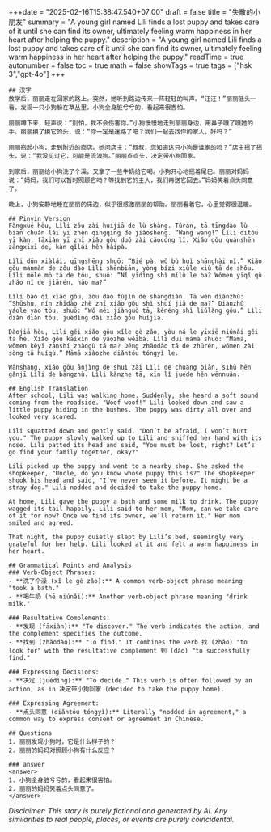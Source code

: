 +++date = "2025-02-16T15:38:47.540+07:00"
draft = false
title = "失散的小朋友"
summary = "A young girl named Lili finds a lost puppy and takes care of it until she can find its owner, ultimately feeling warm happiness in her heart after helping the puppy."
description = "A young girl named Lili finds a lost puppy and takes care of it until she can find its owner, ultimately feeling warm happiness in her heart after helping the puppy."
readTime = true
autonumber = false
toc = true
math = false
showTags = true
tags = ["hsk 3","gpt-4o"]
+++

```
## 汉字  
放学后，丽丽走在回家的路上。突然，她听到路边传来一阵轻轻的叫声。“汪汪！”丽丽低头一看，发现一只小狗躲在草丛里。小狗全身脏兮兮的，看起来很害怕。

丽丽蹲下来，轻声说：“别怕，我不会伤害你。”小狗慢慢地走到丽丽身边，用鼻子嗅了嗅她的手。丽丽摸了摸它的头，说：“你一定是迷路了吧？我们一起去找你的家人，好吗？”

丽丽抱起小狗，走到附近的商店。她问店主：“叔叔，您知道这只小狗是谁家的吗？”店主摇了摇头，说：“我没见过它，可能是流浪狗。”丽丽点点头，决定带小狗回家。

到家后，丽丽给小狗洗了个澡，又拿了一些牛奶给它喝。小狗开心地摇着尾巴。丽丽对妈妈说：“妈妈，我们可以暂时照顾它吗？等找到它的主人，我们再送它回去。”妈妈笑着点头同意了。

晚上，小狗安静地睡在丽丽的床边，似乎很感激丽丽的帮助。丽丽看着它，心里觉得很温暖。

## Pinyin Version  
Fàngxué hòu, Lìli zǒu zài huíjiā de lù shàng. Túrán, tā tīngdào lù biān chuán lái yī zhèn qīngqīng de jiàoshēng. “Wāng wāng!” Lìli dītóu yī kàn, fāxiàn yī zhī xiǎo gǒu duǒ zài cǎocóng lǐ. Xiǎo gǒu quánshēn zāngxīxī de, kàn qǐlái hěn hàipà.

Lìli dūn xiàlái, qīngshēng shuō: “Bié pà, wǒ bù huì shānghài nǐ.” Xiǎo gǒu mànmàn de zǒu dào Lìli shēnbiān, yòng bízi xiùle xiù tā de shǒu. Lìli mōle mō tā de tóu, shuō: “Nǐ yīdìng shì mílù le ba? Wǒmen yīqǐ qù zhǎo nǐ de jiārén, hǎo ma?”

Lìli bào qǐ xiǎo gǒu, zǒu dào fùjìn de shāngdiàn. Tā wèn diànzhǔ: “Shūshu, nín zhīdào zhè zhī xiǎo gǒu shì shuí jiā de ma?” Diànzhǔ yáole yáo tóu, shuō: “Wǒ méi jiànguò tā, kěnéng shì liúlàng gǒu.” Lìli diǎn diǎn tóu, juédìng dài xiǎo gǒu huíjiā.

Dàojiā hòu, Lìli gěi xiǎo gǒu xǐle gè zǎo, yòu ná le yīxiē niúnǎi gěi tā hē. Xiǎo gǒu kāixīn de yáozhe wěibā. Lìli duì māmā shuō: “Māmā, wǒmen kěyǐ zànshí zhàogù tā ma? Děng zhǎodào tā de zhǔrén, wǒmen zài sòng tā huíqù.” Māmā xiàozhe diǎntóu tóngyì le.

Wǎnshàng, xiǎo gǒu ānjìng de shuì zài Lìli de chuáng biān, sìhū hěn gǎnjī Lìli de bāngzhù. Lìli kànzhe tā, xīn lǐ juéde hěn wēnnuǎn.

## English Translation  
After school, Lili was walking home. Suddenly, she heard a soft sound coming from the roadside. "Woof woof!" Lili looked down and saw a little puppy hiding in the bushes. The puppy was dirty all over and looked very scared.

Lili squatted down and gently said, "Don’t be afraid, I won’t hurt you." The puppy slowly walked up to Lili and sniffed her hand with its nose. Lili patted its head and said, "You must be lost, right? Let’s go find your family together, okay?"

Lili picked up the puppy and went to a nearby shop. She asked the shopkeeper, "Uncle, do you know whose puppy this is?" The shopkeeper shook his head and said, "I’ve never seen it before. It might be a stray dog." Lili nodded and decided to take the puppy home.

At home, Lili gave the puppy a bath and some milk to drink. The puppy wagged its tail happily. Lili said to her mom, "Mom, can we take care of it for now? Once we find its owner, we’ll return it." Her mom smiled and agreed.

That night, the puppy quietly slept by Lili’s bed, seemingly very grateful for her help. Lili looked at it and felt a warm happiness in her heart.

## Grammatical Points and Analysis  
### Verb-Object Phrases:  
- **洗了个澡 (xǐ le gè zǎo):** A common verb-object phrase meaning "took a bath."  
- **喝牛奶 (hē niúnǎi):** Another verb-object phrase meaning "drink milk."  

### Resultative Complements:  
- **发现 (fāxiàn):** "To discover." The verb indicates the action, and the complement specifies the outcome.  
- **找到 (zhǎodào):** "To find." It combines the verb 找 (zhǎo) "to look for" with the resultative complement 到 (dào) "to successfully find."  

### Expressing Decisions:  
- **决定 (juédìng):** "To decide." This verb is often followed by an action, as in 决定带小狗回家 (decided to take the puppy home).  

### Expressing Agreement:  
- **点头同意 (diǎntóu tóngyì):** Literally "nodded in agreement," a common way to express consent or agreement in Chinese.  

## Questions  
1. 丽丽发现小狗时，它是什么样子的？  
2. 丽丽的妈妈对照顾小狗有什么反应？

### answer  
<answer>  
1. 小狗全身脏兮兮的，看起来很害怕。  
2. 丽丽的妈妈笑着点头同意了。  
</answer>  
``` 

*Disclaimer: This story is purely fictional and generated by AI. Any similarities to real people, places, or events are purely coincidental.*